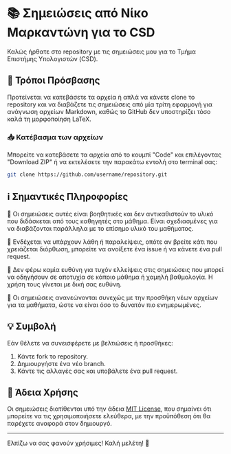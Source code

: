 # 📚 Σημειώσεις από Νίκο Μαρκαντώνη για το CSD

Καλώς ήρθατε στο repository με τις σημειώσεις μου για το Τμήμα Επιστήμης Υπολογιστών (CSD). 

## 🔗 Τρόποι Πρόσβασης

Προτείνεται να κατεβάσετε τα αρχεία ή απλά να κάνετε clone το repository και να διαβάζετε τις σημειώσεις από μία τρίτη εφαρμογή για ανάγνωση αρχείων Markdown, καθώς το GitHub δεν υποστηρίζει τόσο καλά τη μορφοποίηση LaTeX.

### 📥 Κατέβασμα των αρχείων
Μπορείτε να κατεβάσετε τα αρχεία από το κουμπί "Code" και επιλέγοντας "Download ZIP" ή να εκτελέσετε την παρακάτω εντολή στο terminal σας:
```bash
git clone https://github.com/username/repository.git
```

## ℹ️ Σημαντικές Πληροφορίες

📌 Οι σημειώσεις αυτές είναι βοηθητικές και δεν αντικαθιστούν το υλικό που διδάσκεται από τους καθηγητές στο μάθημα. Είναι σχεδιασμένες για να διαβάζονται παράλληλα με το επίσημο υλικό του μαθήματος.

📌 Ενδέχεται να υπάρχουν λάθη ή παραλείψεις, οπότε αν βρείτε κάτι που χρειάζεται διόρθωση, μπορείτε να ανοίξετε ένα issue ή να κάνετε ένα pull request.

📌 Δεν φέρω καμία ευθύνη για τυχόν ελλείψεις στις σημειώσεις που μπορεί να οδηγήσουν σε αποτυχία σε κάποιο μάθημα ή χαμηλή βαθμολογία. Η χρήση τους γίνεται με δική σας ευθύνη.

📌 Οι σημειώσεις ανανεώνονται συνεχώς με την προσθήκη νέων αρχείων για τα μαθήματα, ώστε να είναι όσο το δυνατόν πιο ενημερωμένες.

## 💡 Συμβολή

Εάν θέλετε να συνεισφέρετε με βελτιώσεις ή προσθήκες:
1. Κάντε fork το repository.
2. Δημιουργήστε ένα νέο branch.
3. Κάντε τις αλλαγές σας και υποβάλετε ένα pull request.

## 📝 Άδεια Χρήσης

Οι σημειώσεις διατίθενται υπό την άδεια [MIT License](LICENSE), που σημαίνει ότι μπορείτε να τις χρησιμοποιήσετε ελεύθερα, με την προϋπόθεση ότι θα παρέχετε αναφορά στον δημιουργό.

---
Ελπίζω να σας φανούν χρήσιμες! Καλή μελέτη! 🚀


